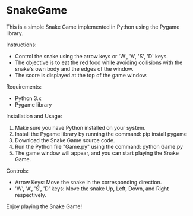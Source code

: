 # SnakeGame

This is a simple Snake Game implemented in Python using the Pygame library.

Instructions:
- Control the snake using the arrow keys or 'W', 'A', 'S', 'D' keys.
- The objective is to eat the red food while avoiding collisions with the snake's own body and the edges of the window.
- The score is displayed at the top of the game window.

Requirements:
- Python 3.x
- Pygame library

Installation and Usage:
1. Make sure you have Python installed on your system.
2. Install the Pygame library by running the command: pip install pygame
3. Download the Snake Game source code.
4. Run the Python file "Game.py" using the command: python Game.py
5. The game window will appear, and you can start playing the Snake Game.

Controls:
- Arrow Keys: Move the snake in the corresponding direction.
- 'W', 'A', 'S', 'D' keys: Move the snake Up, Left, Down, and Right respectively.

Enjoy playing the Snake Game!

